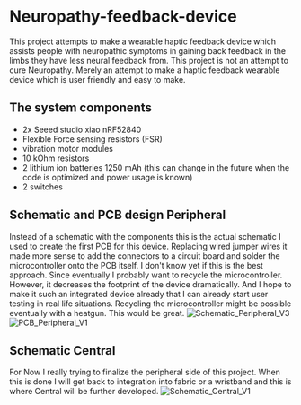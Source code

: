 # Neuropathy-feedback-device
This project attempts to make a wearable haptic feedback device which assists people with neuropathic symptoms in gaining back feedback in the limbs they have less neural feedback from. This project is not an attempt to cure Neuropathy. Merely an attempt to make a haptic feedback wearable device which is user friendly and easy to make. 
## The system components
- 2x Seeed studio xiao nRF52840
- Flexible Force sensing resistors (FSR)
- vibration motor modules
- 10 kOhm resistors 
- 2 lithium ion batteries 1250 mAh (this can change in the future when the code is optimized and power usage is known)
- 2 switches
## Schematic and PCB design Peripheral
Instead of a schematic with the components this is the actual schematic I used to create the first PCB for this device. Replacing wired jumper wires it made more sense to add the connectors to a circuit board and solder the microcontroller onto the PCB itself. I don't know yet if this is the best approach. Since eventually I probably want to recycle the microcontroller. However, it decreases the footprint of the device dramatically. And I hope to make it such an integrated device already that I can already start user testing in real life situations. Recycling the microcontroller might be possible eventually with a heatgun. This would be great. 
![Schematic_Peripheral_V3](https://github.com/max-1200/Neuropathy-feedback-device/assets/71038234/29c1c603-bfb9-4915-ac42-e398dd00685d)
![PCB_Peripheral_V1](https://github.com/max-1200/Neuropathy-feedback-device/assets/71038234/0964df9b-1de6-42af-8b50-029e1727d1d1)

## Schematic Central
For Now I really trying to finalize the peripheral side of this project. When this is done I will get back to integration into fabric or a wristband and this is where Central will be further developed. 
![Schematic_Central_V1](https://github.com/max-1200/Neuropathy-feedback-device/assets/71038234/48620f34-6957-480d-835c-b1bfacd19995)

